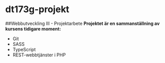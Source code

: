 # dt173g-projekt
##Webbutveckling III - Projektarbete
**Projektet är en sammanställning av kursens tidigare moment:**
* Git
* SASS
* TypeScript
* REST-webbtjänster i PHP